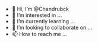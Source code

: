 - 👋 Hi, I’m @Chandrubck
- 👀 I’m interested in ...
- 🌱 I’m currently learning ...
- 💞️ I’m looking to collaborate on ...
- 📫 How to reach me ...

<!---
Chandrubck/Chandrubck is a ✨ special ✨ repository because its `README.md` (this file) appears on your GitHub profile.
You can click the Preview link to take a look at your changes.
--->
